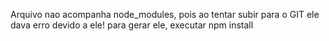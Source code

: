 Arquivo nao acompanha node_modules, pois ao tentar subir para o GIT ele dava erro devido a ele! 
para gerar ele, executar 
npm install
